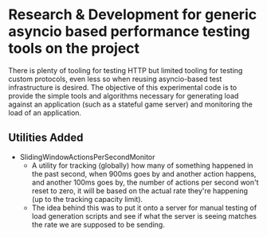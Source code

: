 # Research & Development for generic asyncio based performance testing tools on the project

There is plenty of tooling for testing HTTP but limited tooling for testing custom protocols, even less so when reusing asyncio-based test infrastructure is desired. The objective of this experimental code is to provide the simple tools and algorithms necessary for generating load against an application (such as a stateful game server) and monitoring the load of an application.

## Utilities Added
- SlidingWindowActionsPerSecondMonitor
  - A utility for tracking (globally) how many of something happened in the past second, when 900ms goes by and another action happens, and another 100ms goes by, the number of actions per second won't reset to zero, it will be based on the actual rate they're happening (up to the tracking capacity limit).
  - The idea behind this was to put it onto a server for manual testing of load generation scripts and see if what the server is seeing matches the rate we are supposed to be sending.

